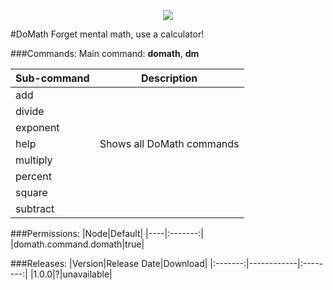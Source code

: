 <p align="center">
  <img src="https://raw.githubusercontent.com/Gamecrafter/PocketMine-Plugins/master/DoMath/images/icon.png?raw=true"/>
</p>
#DoMath
Forget mental math, use a calculator!

###Commands:
Main command: **domath**, **dm**

|Sub-command|Description|
|-----------|-----------|
|add||
|divide||
|exponent||
|help|Shows all DoMath commands|
|multiply||
|percent||
|square||
|subtract||

###Permissions:
|Node|Default|
|----|:-------:|
|domath.command.domath|true|

###Releases:
|Version|Release Date|Download|
|:-------:|------------|:--------:|
|1.0.0|?|unavailable|